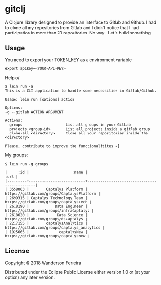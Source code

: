 # gitclj

A Clojure library designed to provide an interface to Gitlab and
Github. I had to clone all my repositories from Gitlab and I didn't
notice that I had participation in more than 70 repositories. No way.. Let's build something.

## Usage

You need to export your TOKEN_KEY as a environment variable:

``` shell
export apikey=<YOUR-API-KEY>
```

Help o/

``` shell
$ lein run -a
This is a CLI application to handle some necessities in Gitlab/Github.

Usage: lein run [options] action

Options:
-g --gitlab ACTION ARGUMENT

Actions:
  groups                    List all groups in your GitLab
  projects <group-id>       List all projects inside a gitlab group
  clone-all <directory>     Clone all your repositories inside the <directory>

Please, contribute to improve the functionalitites =]
```

My groups:

``` shell
$ lein run -g groups

|     :id |                    :name |                                         :url |
|---------+--------------------------+----------------------------------------------|
| 3558063 |        Captalys Platform |   https://gitlab.com/groups/CaptalysPlatform |
| 2699315 | Captalys Technology Team |       https://gitlab.com/groups/captalysTech |
| 2618190 |            Data Engineer |      https://gitlab.com/groups/infraCaptalys |
| 2618620 |             Data Science |         https://gitlab.com/groups/dsCaptalys |
| 2217155 |        captalysAnalytics | https://gitlab.com/groups/captalys_analytics |
| 1925665 |              captalysNew |        https://gitlab.com/groups/captalysNew |
```

## License

Copyright © 2018 Wanderson Ferreira

Distributed under the Eclipse Public License either version 1.0 or (at
your option) any later version.
